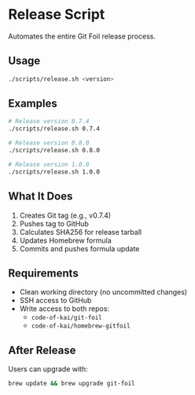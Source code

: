 # Release Script

Automates the entire Git Foil release process.

## Usage

```bash
./scripts/release.sh <version>
```

## Examples

```bash
# Release version 0.7.4
./scripts/release.sh 0.7.4

# Release version 0.8.0
./scripts/release.sh 0.8.0

# Release version 1.0.0
./scripts/release.sh 1.0.0
```

## What It Does

1. Creates Git tag (e.g., v0.7.4)
2. Pushes tag to GitHub
3. Calculates SHA256 for release tarball
4. Updates Homebrew formula
5. Commits and pushes formula update

## Requirements

- Clean working directory (no uncommitted changes)
- SSH access to GitHub
- Write access to both repos:
  - `code-of-kai/git-foil`
  - `code-of-kai/homebrew-gitfoil`

## After Release

Users can upgrade with:
```bash
brew update && brew upgrade git-foil
```
